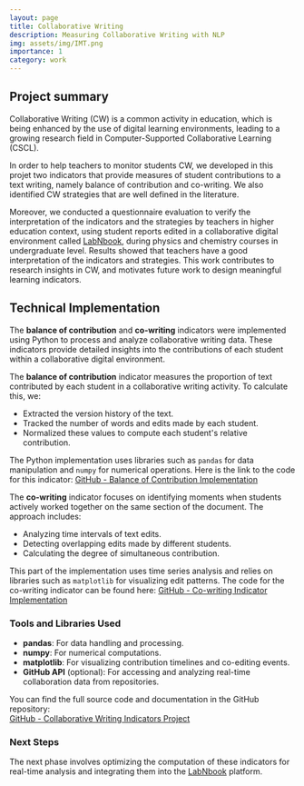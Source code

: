 ```yaml
---
layout: page
title: Collaborative Writing
description: Measuring Collaborative Writing with NLP
img: assets/img/IMT.png
importance: 1
category: work
---
```


## Project summary
Collaborative Writing (CW) is a common activity in education, which is being enhanced by the use of digital learning environments, leading to a growing research field in Computer-Supported Collaborative Learning (CSCL). 

In order to help teachers to monitor students CW, we developed in this projet  two indicators that provide measures of student contributions to a text writing, namely balance of contribution and co-writing. We also identified CW strategies that are well defined in the literature.

Moreover, we conducted a questionnaire evaluation to verify the interpretation of the indicators and the strategies by teachers in higher education context, using student reports edited in a collaborative digital environment called [LabNbook](www.labnbook.com), during physics and chemistry courses in undergraduate level. Results showed that teachers have a good interpretation of the indicators and strategies. This work contributes to research insights in CW, and motivates future work to design meaningful learning indicators.


## Technical Implementation

The **balance of contribution** and **co-writing** indicators were implemented using Python to process and analyze collaborative writing data. These indicators provide detailed insights into the contributions of each student within a collaborative digital environment.


The **balance of contribution** indicator measures the proportion of text contributed by each student in a collaborative writing activity. To calculate this, we:
- Extracted the version history of the text.
- Tracked the number of words and edits made by each student.
- Normalized these values to compute each student's relative contribution.

The Python implementation uses libraries such as `pandas` for data manipulation and `numpy` for numerical operations. Here is the link to the code for this indicator:
[GitHub - Balance of Contribution Implementation](https://github.com/yourusername/your-repo/balance-of-contribution.py)


The **co-writing** indicator focuses on identifying moments when students actively worked together on the same section of the document. The approach includes:
- Analyzing time intervals of text edits.
- Detecting overlapping edits made by different students.
- Calculating the degree of simultaneous contribution.

This part of the implementation uses time series analysis and relies on libraries such as `matplotlib` for visualizing edit patterns. The code for the co-writing indicator can be found here:
[GitHub - Co-writing Indicator Implementation](https://github.com/yourusername/your-repo/co-writing-indicator.py)

### Tools and Libraries Used

- **pandas**: For data handling and processing.
- **numpy**: For numerical computations.
- **matplotlib**: For visualizing contribution timelines and co-editing events.
- **GitHub API** (optional): For accessing and analyzing real-time collaboration data from repositories.

You can find the full source code and documentation in the GitHub repository:  
[GitHub - Collaborative Writing Indicators Project](https://github.com/yourusername/your-repo)

### Next Steps
The next phase involves optimizing the computation of these indicators for real-time analysis and integrating them into the [LabNbook](https://www.labnbook.com) platform.
